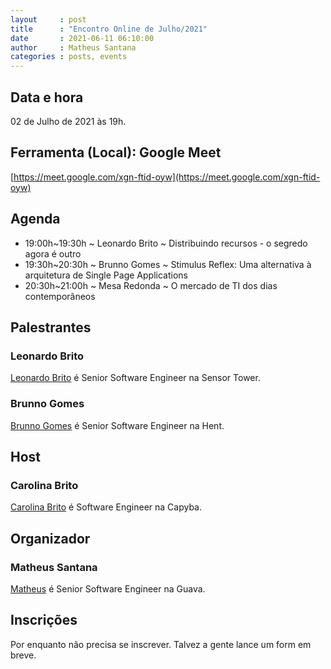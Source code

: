 ```yaml
---
layout     : post
title      : "Encontro Online de Julho/2021"
date       : 2021-06-11 06:10:00
author     : Matheus Santana
categories : posts, events
---
```


## Data e hora

02 de Julho de 2021 às 19h.

## Ferramenta (Local): Google Meet

[https://meet.google.com/xgn-ftid-oyw](https://meet.google.com/xgn-ftid-oyw)

## Agenda

- 19:00h~19:30h ~ Leonardo Brito ~ Distribuindo recursos - o segredo agora é outro
- 19:30h~20:30h ~ Brunno Gomes ~ Stimulus Reflex: Uma alternativa à arquitetura de Single Page Applications
- 20:30h~21:00h ~ Mesa Redonda ~ O mercado de TI dos dias contemporâneos

## Palestrantes

### Leonardo Brito

[Leonardo Brito](https://www.linkedin.com/in/leonardo-mendes-brito/) é Senior Software Engineer na Sensor Tower.

### Brunno Gomes

[Brunno Gomes](https://www.linkedin.com/in/brunnogomes/) é Senior Software Engineer na Hent.

## Host

### Carolina Brito

[Carolina Brito](https://www.linkedin.com/in/coab1/) é Software Engineer na Capyba.

## Organizador

### Matheus Santana

[Matheus](https://www.linkedin.com/in/matheus-santana-78b5a31b/) é Senior Software Engineer na Guava.

## Inscrições

Por enquanto não precisa se inscrever. Talvez a gente lance um form em breve.
